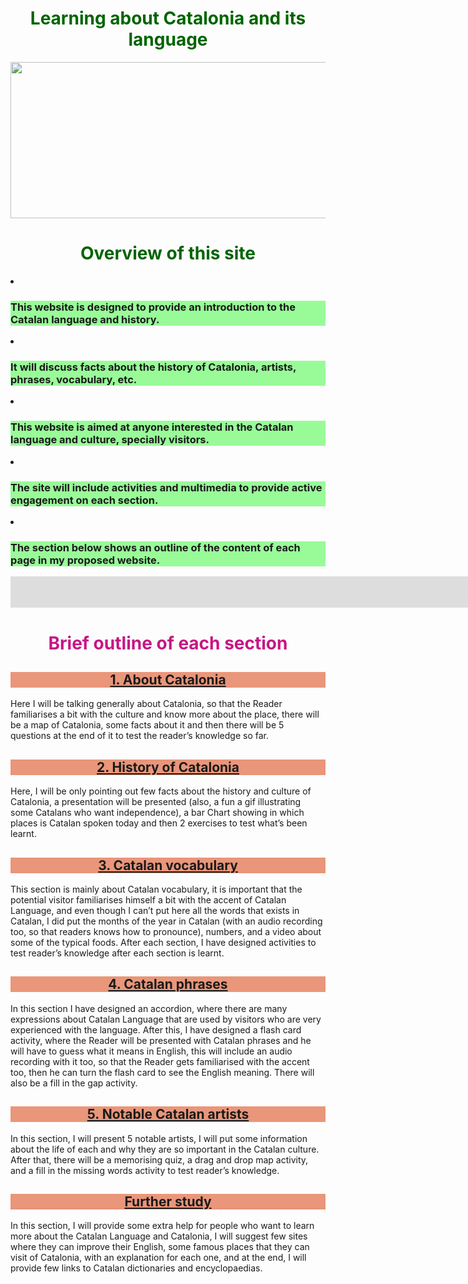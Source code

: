 <h1 style="color:darkgreen;" align="center">Learning about Catalonia and its language</h1>

<center><img src=
"https://upload.wikimedia.org/wikipedia/commons/thumb/c/ce/Flag_of_Catalonia.svg/640px-Flag_of_Catalonia.svg.png"
width="550" height="250"></center>


<h1 style="color:darkgreen;" align="center">Overview of this site</h1>



<div><li><h3 style="background-color:palegreen;"> This website is designed to provide an introduction to the Catalan language and history.</h3></li></div>
 
<div><li><h3 style="background-color:palegreen;">It will discuss facts about the history of Catalonia, artists, phrases, vocabulary, etc.</h3></li></div>

<div><li><h3 style="background-color:palegreen;">This website is aimed at anyone interested in the Catalan language and culture, specially visitors.</h3></li></div>

<div><li><h3 style="background-color:palegreen;">The site will include activities and multimedia to provide active engagement on each section.</h3></li></div>

<div><li><h3 style="background-color:palegreen;">The section below shows an outline of the content of each page in my proposed website.</h3></li></div>


<iframe src="https://giphy.com/embed/13DobtLzCTj16M" width="2000" height="50" frameBorder="0" class="giphy-embed" allowFullScreen></iframe>

<h1 style="color:mediumvioletred;" align="center">Brief outline of each section</h1>

<center><h2 style="background-color:darksalmon;"><a href="https://farjana095.github.io/SML209-18/1.%20About%20Catalonia.html">1. About Catalonia</a></h2></center>

<div>Here I will be talking generally about Catalonia, so that the Reader familiarises a bit with the culture and know more about the place, there will be a map of Catalonia, some facts about it and then there will be 5 questions at the end of it to test the reader’s knowledge so far. </div>

<center><h2 style="background-color:darksalmon;"><a href="https://farjana095.github.io/SML209-18/2.%20The%20History%20of%20Catalonia.html">2. History of Catalonia</a></h2></center>

<div>Here, I will be only pointing out few facts about the history and culture of Catalonia, a presentation will be presented (also, a fun a gif illustrating some Catalans who want independence), a bar Chart showing in which places is Catalan spoken today and then 2 exercises to test what’s been learnt.</div>


<center><h2 style="background-color:darksalmon;"><a href="https://farjana095.github.io/SML209-18/3.%20Catalan%20vocabulary.html">3. Catalan vocabulary</a></h2></center>

<div>This section is mainly about Catalan vocabulary, it is important that the potential visitor familiarises himself a bit with the accent of Catalan Language, and even though I can’t put here all the words that exists in Catalan, I did put the months of the year in Catalan (with an audio recording too, so that readers knows how to pronounce), numbers, and a video about some of the typical foods. After each section, I have designed activities to test reader’s knowledge after each section is learnt.</div>


<center><h2 style="background-color:darksalmon;"><a href="https://farjana095.github.io/SML209-18/4.%20Catalan%20Phrases.html">4. Catalan phrases</a></h2></center>

<div>In this section I have designed an accordion, where there are many expressions about Catalan Language that are used by visitors who are very experienced with the language. After this, I have designed a flash card activity, where the Reader will be presented with Catalan phrases and he will have to guess what it means in English, this will include an audio recording with it too, so that the Reader gets familiarised with the accent too, then he can turn the flash card to see the English meaning. There will also be a fill in the gap activity.</div>


<center><h2 style="background-color:darksalmon;"><a href="https://farjana095.github.io/SML209-18/5.%20Notable%20Catalan%20Artists.html">5. Notable Catalan artists</a></h2></center>

<div>In this section, I will present 5 notable artists, I will put some information about the life of each and why they are so important in the Catalan culture. After that, there will be a memorising quiz, a drag and drop map activity, and a fill in the missing words activity to test reader’s knowledge.</div>


<center><h2 style="background-color:darksalmon;"><a href="https://farjana095.github.io/SML209-18/6.%20Further%20study.html">Further study</a></h2></center>
<div>In this section, I will provide some extra help for people who want to learn more about the Catalan Language and Catalonia, I will suggest few sites where they can improve their English, some famous places that they can visit of Catalonia, with an explanation for each one, and at the end, I will provide few links to Catalan dictionaries and encyclopaedias.</div>






